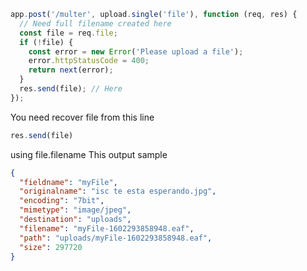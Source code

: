 ```js
app.post('/multer', upload.single('file'), function (req, res) {
  // Need full filename created here
  const file = req.file;
  if (!file) {
    const error = new Error('Please upload a file');
    error.httpStatusCode = 400;
    return next(error);
  }
  res.send(file); // Here
});
```

You need recover file from this line

```js
res.send(file)
```

using file.filename This output sample

```json
{
  "fieldname": "myFile",
  "originalname": "isc te esta esperando.jpg",
  "encoding": "7bit",
  "mimetype": "image/jpeg",
  "destination": "uploads",
  "filename": "myFile-1602293858948.eaf",
  "path": "uploads/myFile-1602293858948.eaf",
  "size": 297720
} 
```
